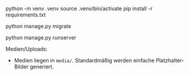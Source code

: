 
python -m venv .venv
source .venv/bin/activate 
pip install -r requirements.txt

python manage.py migrate

python manage.py runserver


Medien/Uploads:
- Medien liegen in `media/`. Standardmäßig werden einfache Platzhalter-Bilder generiert.

